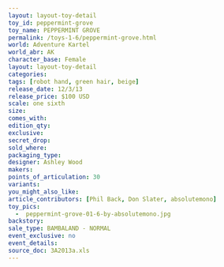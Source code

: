 ```yaml
---
layout: layout-toy-detail 
toy_id: peppermint-grove
toy_name: PEPPERMINT GROVE
permalink: /toys-1-6/peppermint-grove.html
world: Adventure Kartel
world_abr: AK
character_base: Female
layout: layout-toy-detail
categories: 
tags: [robot hand, green hair, beige]
release_date: 12/3/13
release_price: $100 USD
scale: one sixth
size: 
comes_with: 
edition_qty: 
exclusive: 
secret_drop: 
sold_where: 
packaging_type: 
designer: Ashley Wood
makers: 
points_of_articulation: 30
variants: 
you_might_also_like: 
article_contributors: [Phil Back, Don Slater, absolutemono]
toy_pics: 
  -  peppermint-grove-01-6-by-absolutemono.jpg
backstory: 
sale_type: BAMBALAND - NORMAL
event_exclusive: no
event_details: 
source_doc: 3A2013a.xls
---
```

